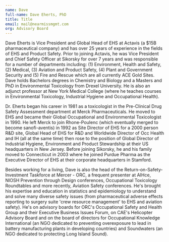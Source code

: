 ```yaml
---
name: Dave
full-name: Dave Eherts, PhD
title: Title
email: mail@nearmissmgmt.com
org: Advisory Board
---
```


Dave Eherts is Vice President and Global Head of EHS at Actavis (a $15B pharmaceutical company) and has over 25 years of experience in the fields of EHS and Product Safety. Prior to joining Actavis, he was Vice President and Chief Safety Officer at Sikorsky for over 7 years and was responsible for a number of departments including: (1) Environment, Health and Safety, (2) Medical, (3) Aviation and Product Safety, (4) Plant and Government Security and (5) Fire and Rescue which are all currently ACE Gold Sites. Dave holds Bachelors degrees in Chemistry and Biology and a Masters and PhD in Environmental Toxicology from Drexel University. He is also an adjunct professor at New York Medical College (where he teaches courses in Environmental Toxicology, Industrial Hygiene and Occupational Health).

Dr. Eherts began his career in 1981 as a toxicologist in the Pre-Clinical Drug Safety Assessment department at Merck Pharmaceuticals. He moved to EHS and became their Global Occupational and Environmental Toxicologist in 1990. He left Merck to join Rhone-Poulenc (which eventually merged to become sanofi-aventis) in 1992 as Site Director of EHS for a 2000 person R&D site, Global Head of EHS for R&D and Worldwide Director of Occ Health and IH (all at the same time) then rose to the position of Global Director of Industrial Hygiene, Environment and Product Stewardship at their US headquarters in New Jersey. Before joining Sikorsky, he and his family moved to Connecticut in 2003 where he joined Purdue Pharma as the Executive Director of EHS at their corporate headquarters in Stamford. 

Besides working for a living, Dave is also the head of the Return-on-Safety-Investment Taskforce at Mercer - ORC, a frequent presenter at AIHce, NIOSH Prevention through Design conferences, Occupational Toxicology Roundtables and more recently, Aviation Safety conferences. He's brought his expertise and education in statistics and epidemiology to understand and solve many diverse safety issues (from pharmaceutical adverse effects reporting to surgery suite 'crew resource management' to EHS and aviation safety). He's on advisory boards for ORC's Occupational Safety and Health Group and their Executive Business Issues Forum, on CAE's Helicopter Advisory Board and on the board of directors for Occupational Knowledge International (an NGO dedicated to preventing overexposure to lead in battery manufacturing plants in developing countries) and Soundwaters (an NGO dedicated to protecting Long Island Sound). 

